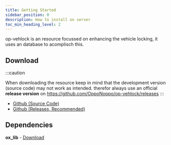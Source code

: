 ```yaml
---
title: Getting Started
sidebar_position: 0
description: How to install on server
toc_min_heading_level: 2
---
```


op-vehlock is an resource focussed on enhancing the vehicle locking, it uses an database to acomplisch this.

## Download
:::caution

When downloading the resource keep in mind that the development version (source code) may not work as intended.  therefor always use an official **release version** on https://github.com/OppoNoppo/op-vehlock/releases
:::
- [Github (Source Code)](https://www.github.com/OppoNoppo/op-vehlock/)
- [Github (Releases, Recommended)](https://www.github.com/OppoNoppo/op-vehlock/releaes/)

## Dependencies
**ox_lib** - [Download](https://github.com/overextended/ox_lib/releases)